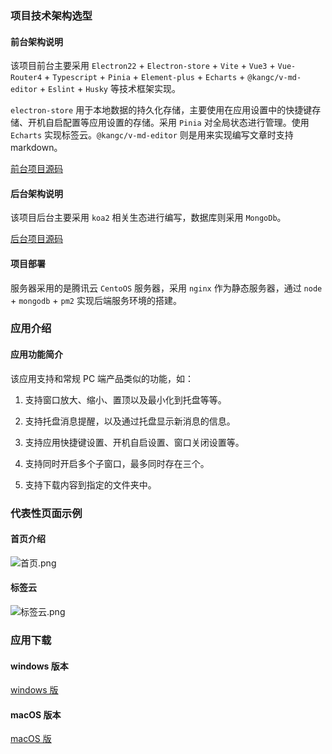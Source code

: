 ### 项目技术架构选型

#### 前台架构说明

该项目前台主要采用 `Electron22` + `Electron-store` + `Vite` + `Vue3` + `Vue-Router4` + `Typescript` + `Pinia` + `Element-plus` + `Echarts` + `@kangc/v-md-editor` + `Eslint` + `Husky` 等技术框架实现。

`electron-store` 用于本地数据的持久化存储，主要使用在应用设置中的快捷键存储、开机自启配置等应用设置的存储。采用 `Pinia` 对全局状态进行管理。使用 `Echarts` 实现标签云。`@kangc/v-md-editor` 则是用来实现编写文章时支持 markdown。

[前台项目源码](https://github.com/dnhyxc/dnhyxc)

#### 后台架构说明

该项目后台主要采用 `koa2` 相关生态进行编写，数据库则采用 `MongoDb`。

[后台项目源码](https://github.com/dnhyxc/blog-server-web)

#### 项目部署

服务器采用的是腾讯云 `CentoOS` 服务器，采用 `nginx` 作为静态服务器，通过 `node` + `mongodb` + `pm2` 实现后端服务环境的搭建。

### 应用介绍

#### 应用功能简介

该应用支持和常规 PC 端产品类似的功能，如：

1. 支持窗口放大、缩小、置顶以及最小化到托盘等等。

2. 支持托盘消息提醒，以及通过托盘显示新消息的信息。

3. 支持应用快捷键设置、开机自启设置、窗口关闭设置等。

4. 支持同时开启多个子窗口，最多同时存在三个。

5. 支持下载内容到指定的文件夹中。

### 代表性页面示例

#### 首页介绍

![首页.png](http://101.43.50.15/image/032a4d6d14c016b0d017ba6ab6ec2565.png)

#### 标签云

![标签云.png](http://101.43.50.15/image/7cb42cd1208a4b0c94f83a12afb5c9f8.png)

### 应用下载

#### windows 版本

[windows 版](http://101.43.50.15:9216/image/dnhyxc.zip)

#### macOS 版本

[macOS 版](http://101.43.50.15:9216/image/dnhyxc-mac.zip)
